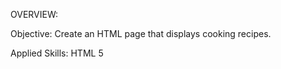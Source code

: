 OVERVIEW:

Objective:
Create an HTML page that displays cooking recipes.


Applied Skills:
HTML 5


